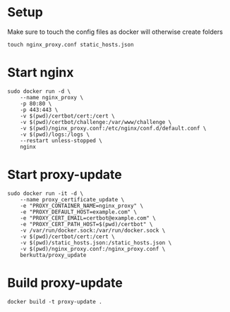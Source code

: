 # Setup
Make sure to touch the config files as docker will otherwise create folders

```
touch nginx_proxy.conf static_hosts.json
```

# Start nginx
```
sudo docker run -d \
    --name nginx_proxy \
    -p 80:80 \
    -p 443:443 \
    -v $(pwd)/certbot/cert:/cert \
    -v $(pwd)/certbot/challenge:/var/www/challenge \
    -v $(pwd)/nginx_proxy.conf:/etc/nginx/conf.d/default.conf \
    -v $(pwd)/logs:/logs \
    --restart unless-stopped \
    nginx
```

# Start proxy-update
```
sudo docker run -it -d \
    --name proxy_certificate_update \
    -e "PROXY_CONTAINER_NAME=nginx_proxy" \
    -e "PROXY_DEFAULT_HOST=example.com" \
    -e "PROXY_CERT_EMAIL=certbot@example.com" \
    -e "PROXY_CERT_PATH_HOST=$(pwd)/certbot" \
    -v /var/run/docker.sock:/var/run/docker.sock \
    -v $(pwd)/certbot/cert:/cert \
    -v $(pwd)/static_hosts.json:/static_hosts.json \
    -v $(pwd)/nginx_proxy.conf:/nginx_proxy.conf \
    berkutta/proxy_update
```

# Build proxy-update
```
docker build -t proxy-update .
```

